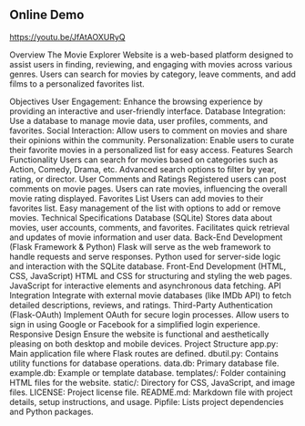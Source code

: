 ## Online Demo
https://youtu.be/JfAtAOXURyQ

Overview
The Movie Explorer Website is a web-based platform designed to assist users in finding, reviewing, and engaging with movies across various genres. Users can search for movies by category, leave comments, and add films to a personalized favorites list.

Objectives
User Engagement: Enhance the browsing experience by providing an interactive and user-friendly interface.
Database Integration: Use a database to manage movie data, user profiles, comments, and favorites.
Social Interaction: Allow users to comment on movies and share their opinions within the community.
Personalization: Enable users to curate their favorite movies in a personalized list for easy access.
Features
Search Functionality
Users can search for movies based on categories such as Action, Comedy, Drama, etc.
Advanced search options to filter by year, rating, or director.
User Comments and Ratings
Registered users can post comments on movie pages.
Users can rate movies, influencing the overall movie rating displayed.
Favorites List
Users can add movies to their favorites list.
Easy management of the list with options to add or remove movies.
Technical Specifications
Database (SQLite)
Stores data about movies, user accounts, comments, and favorites.
Facilitates quick retrieval and updates of movie information and user data.
Back-End Development (Flask Framework & Python)
Flask will serve as the web framework to handle requests and serve responses.
Python used for server-side logic and interaction with the SQLite database.
Front-End Development (HTML, CSS, JavaScript)
HTML and CSS for structuring and styling the web pages.
JavaScript for interactive elements and asynchronous data fetching.
API Integration
Integrate with external movie databases (like IMDb API) to fetch detailed descriptions, reviews, and ratings.
Third-Party Authentication (Flask-OAuth)
Implement OAuth for secure login processes.
Allow users to sign in using Google or Facebook for a simplified login experience.
Responsive Design
Ensure the website is functional and aesthetically pleasing on both desktop and mobile devices.
Project Structure
app.py: Main application file where Flask routes are defined.
dbutil.py: Contains utility functions for database operations.
data.db: Primary database file.
example.db: Example or template database.
templates/: Folder containing HTML files for the website.
static/: Directory for CSS, JavaScript, and image files.
LICENSE: Project license file.
README.md: Markdown file with project details, setup instructions, and usage.
Pipfile: Lists project dependencies and Python packages.
